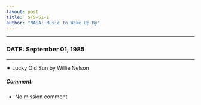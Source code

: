 ```yaml
---
layout: post
title:  STS-51-I
author: "NASA: Music to Wake Up By"
---
```


----
### DATE: September 01, 1985
----
✷ Lucky Old Sun by Willie Nelson

##### Comment:
* No mission comment

